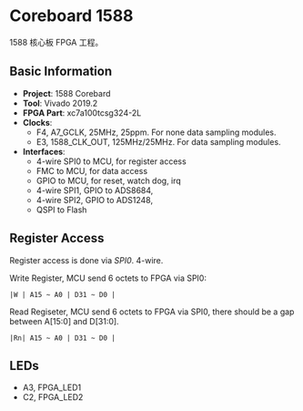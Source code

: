 # Coreboard 1588

1588 核心板 FPGA 工程。

## Basic Information

* **Project**: 1588 Corebard
* **Tool**: Vivado 2019.2
* **FPGA Part**: xc7a100tcsg324-2L
* **Clocks**:
  * F4, A7_GCLK, 25MHz, 25ppm. For none data sampling modules.
  * E3, 1588_CLK_OUT, 125MHz/25MHz. For data sampling modules.
* **Interfaces**:
  * 4-wire SPI0 to MCU, for register access
  * FMC to MCU, for data access
  * GPIO to MCU, for reset, watch dog, irq
  * 4-wire SPI1, GPIO to ADS8684, 
  * 4-wire SPI2, GPIO to ADS1248,
  * QSPI to Flash

## Register Access

Register access is done via *SPI0*. 4-wire.

Write Register, MCU send 6 octets to FPGA via SPI0:

```
|W | A15 ~ A0 | D31 ~ D0 |
```

Read Regiseter, MCU send 6 octets to FPGA via SPI0, there should be a gap between A[15:0] and D[31:0].

```
|Rn| A15 ~ A0 | D31 ~ D0 |
```

## LEDs

* A3, FPGA_LED1
* C2, FPGA_LED2